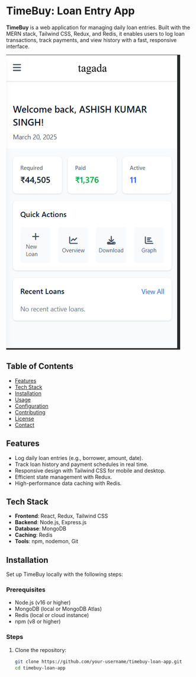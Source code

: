 # TimeBuy: Loan Entry App

**TimeBuy** is a web application for managing daily loan entries. Built with the MERN stack, Tailwind CSS, Redux, and Redis, it enables users to log loan transactions, track payments, and view history with a fast, responsive interface.

![TimeBuy Dashboard](docs/screenshots/dashboard.png)

## Table of Contents
- [Features](#features)
- [Tech Stack](#tech-stack)
- [Installation](#installation)
- [Usage](#usage)
- [Configuration](#configuration)
- [Contributing](#contributing)
- [License](#license)
- [Contact](#contact)

## Features
- Log daily loan entries (e.g., borrower, amount, date).
- Track loan history and payment schedules in real time.
- Responsive design with Tailwind CSS for mobile and desktop.
- Efficient state management with Redux.
- High-performance data caching with Redis.

## Tech Stack
- **Frontend**: React, Redux, Tailwind CSS
- **Backend**: Node.js, Express.js
- **Database**: MongoDB
- **Caching**: Redis
- **Tools**: npm, nodemon, Git

## Installation

Set up TimeBuy locally with the following steps:

### Prerequisites
- Node.js (v16 or higher)
- MongoDB (local or MongoDB Atlas)
- Redis (local or cloud instance)
- npm (v8 or higher)

### Steps
1. Clone the repository:
   ```bash
   git clone https://github.com/your-username/timebuy-loan-app.git
   cd timebuy-loan-app
